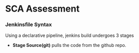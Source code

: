 # SCA Assessment

### Jenkinsfile Syntax
Using a declarative pipeline, jenkins build undergoes 3 stages
- **Stage Source(git)** pulls the code from the github repo.
